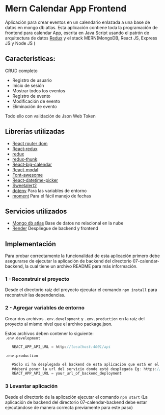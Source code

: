 # Mern Calendar App Frontend

Aplicación para crear eventos en un calendario enlazada a una base de datos en mongo db atlas. Esta aplicación contiene toda la programación de frontend para calendar App, escrita en Java Script usando el patrón de arquitectura de datos [Redux](https://redux.js.org/) y el stack MERN(MongoDB, React JS, Express JS y Node JS )

## Características:
CRUD completo

 * Registro de usuario
 * Inicio de sesión
 * Mostrar todos los eventos
 * Registro de evento
 * Modificación de evento
 * Eliminación de evento

 Todo ello con validación de Json Web Token

## Librerías utilizadas
* [React router dom](https://www.npmjs.com/package/react-router-dom)
* [React-redux](https://www.npmjs.com/package/react-redux)
* [redux](https://www.npmjs.com/package/redux)
* [redux-thunk](https://www.npmjs.com/package/redux-thunk)
* [React-big-calendar](https://www.npmjs.com/package/react-big-calendar)
* [React-modal](https://www.npmjs.com/package/react-modal)
* [Font-awesome](https://cdnjs.com/libraries/font-awesome)
* [React-datetime-picker](https://www.npmjs.com/package/react-datetime-picker)
* [Sweetalert2](https://www.npmjs.com/package/sweetalert2)
* [dotenv](https://www.npmjs.com/package/dotenv) Para las variables de entorno
* [moment](https://www.npmjs.com/package/moment) Para el fácil manejo de fechas

## Servicios utilizados
* [Mongo db atlas](https://www.mongodb.com/es/cloud/atlas/lp/try4) Base de datos no relacional en la nube
* [Render](https://render.com/) Despliegue de backend y frontend

## Implementación
Para probar correctamente la funcionalidad de esta aplicación primero debe asegurarse de ejecutar la aplicación de backend del directorio 07-calendar-backend, la cual tiene un archivo README para más información.

### 1 - Reconstruir el proyecto
Desde el directorio raíz del proyecto ejecutar el comando  ```npm install``` para reconstruir las dependencias.

### 2 - Agregar variables de entorno
Crear dos archivos ```.env.development``` y ```.env.production``` en la raíz del proyecto al mismo nivel que el archivo package.json.

Estos archivos deben contener lo siguiente:</br>
```.env.development```
```js script
   REACT_APP_API_URL = http://localhost:4001/api
```

```.env.production```
```js script
   #Solo si ha desplegado el backend de esta aplicación que está en el directorio 07-calendar-backend
   #deberá poner la url del servicio donde esté desplegada Eg: https://heroku-calendar-example.com/api
   REACT_APP_API_URL = your_url_of_backend_deployment 
```

### 3 Levantar aplicación
 
Desde el directorio de la aplicación ejecutar el comando ```npm start```
(La aplicación de backend del directorio 07-calendar-backend debe estar ejecutándose de manera correcta previamente para este paso)